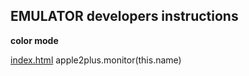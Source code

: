 ## EMULATOR developers instructions

**color mode**

[index.html](\index.html)
apple2plus.monitor(this.name)


